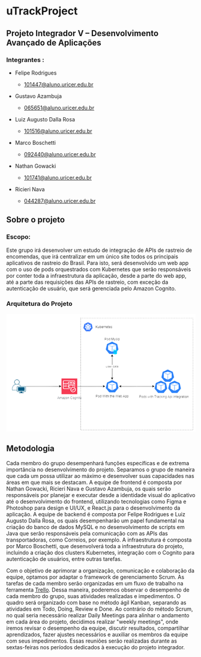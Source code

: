 # uTrackProject

## Projeto Integrador V – Desenvolvimento Avançado de Aplicações

### Integrantes :
- Felipe Rodrigues 
    - 101447@aluno.uricer.edu.br

- Gustavo Azambuja 
    - 065651@aluno.uricer.edu.br

- Luiz Augusto Dalla Rosa 
    - 101516@aluno.uricer.edu.br

- Marco Boschetti
    - 092440@aluno.uricer.edu.br

- Nathan Gowacki
    - 101741@aluno.uricer.edu.br

- Ricieri Nava 
    - 044287@aluno.uricer.edu.br

## Sobre o projeto

### Escopo:
Este grupo irá desenvolver um estudo de integração de APIs de rastreio de encomendas, que irá centralizar em um único site todos os principais aplicativos de rastreio do Brasil.
Para isto, será desenvolvido um web app com o uso de pods orquestrados com Kubernetes que serão responsáveis por conter toda a infraestrutura da aplicação, desde a parte do web app, até a parte das requisições das APIs de rastreio, com exceção da autenticação de usuário, que será gerenciada pelo Amazon Cognito.


### Arquitetura do Projeto
![Arquitetura](https://github.com/feerodgs/uTrackProject/blob/kubernetes/uTrackProject/img/9c5f8a93-939d-4020-9132-53a472cca78a.png)

## Metodologia

Cada membro do grupo desempenhará funções específicas e de extrema importância no desenvolvimento do projeto. Separamos o grupo de maneira que cada um possa utilizar ao máximo e desenvolver suas capacidades nas áreas em que mais se destacam. A equipe de frontend é composta por Nathan Gowacki, Ricieri Nava e Gustavo Azambuja, os quais serão responsáveis por planejar e executar desde a identidade visual do aplicativo até o desenvolvimento do frontend, utilizando tecnologias como Figma e Photoshop para design e UI/UX, e React.js para o desenvolvimento da aplicação. A equipe de backend é composta por Felipe Rodrigues e Luiz Augusto Dalla Rosa, os quais desempenharão um papel fundamental na criação do banco de dados MySQL e no desenvolvimento de scripts em Java que serão responsáveis pela comunicação com as APIs das transportadoras, como Correios, por exemplo. A infraestrutura é composta por Marco Boschetti, que desenvolverá toda a infraestrutura do projeto, incluindo a criação dos clusters Kubernetes, integração com o Cognito para autenticação de usuários, entre outras tarefas.


Com o objetivo de aprimorar a organização, comunicação e colaboração da equipe, optamos por adaptar o framework de gerenciamento Scrum. As tarefas de cada membro serão organizadas em um fluxo de trabalho na ferramenta [Trello](https://trello.com/b/BJr7bmX3/utrack-app-trello). Dessa maneira, poderemos observar o desempenho de cada membro do grupo, suas atividades realizadas e impedimentos. O quadro será organizado com base no método ágil Kanban, separando as atividades em Todo, Doing, Review e Done. Ao contrário do método Scrum, no qual seria necessário realizar Daily Meetings para alinhar o andamento em cada área do projeto, decidimos realizar "weekly meetings", onde iremos revisar o desempenho da equipe, discutir resultados, compartilhar aprendizados, fazer ajustes necessários e auxiliar os membros da equipe com seus impedimentos. Essas reuniões serão realizadas durante as sextas-feiras nos períodos dedicados à execução do projeto integrador.
